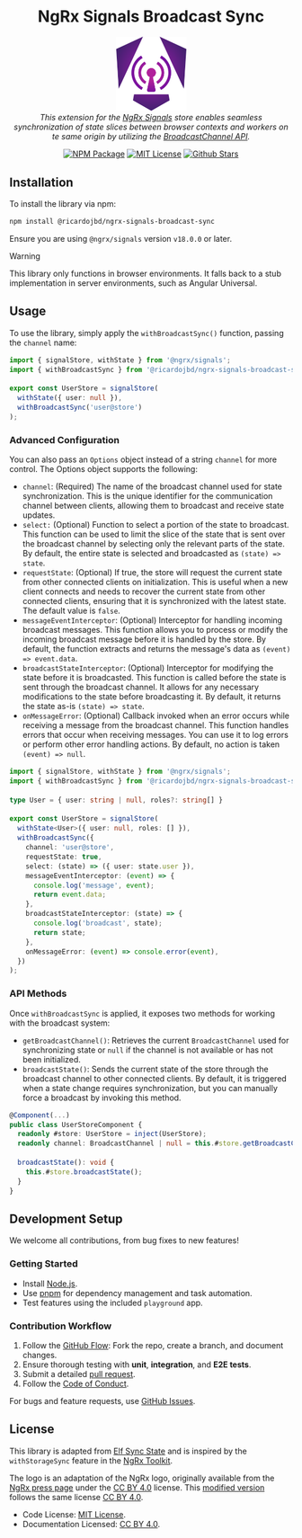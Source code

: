 <h1 align="center">NgRx Signals Broadcast Sync</h1>

<p align="center">
  <img 
    width="125px"
    alt="NgRx Signals Broadcast Channel Sync Logo" 
    title="NgRx Signals Broadcast Channel Sync Library Logo" 
    src="https://raw.githubusercontent.com/ricardojbd/ngrx-signals-broadcast-sync/refs/heads/main/ngrx-signal-broadcast-sync.svg" />
    <br>  
  <em>This extension for the <a href="https://ngrx.io/guide/signals">NgRx Signals</a> store enables seamless synchronization of state slices between browser contexts and workers on te same origin by utilizing the <a href="https://developer.mozilla.org/en-US/docs/Web/API/Broadcast_Channel_API">BroadcastChannel API</a>.</em>
</p>
<p align="center">
  <a href="https://www.npmjs.com/package/@ricardojbd/ngrx-signals-broadcast-sync"><img src="https://img.shields.io/npm/v/@ricardojbd/ngrx-signals-broadcast-sync?logo=npm&style=flat-square" alt="NPM Package"/></a>
  <a href="https://github.com/ricardojbd/ngrx-signals-broadcast-sync/blob/main/LICENSE"><img src="https://img.shields.io/github/license/ricardojbd/ngrx-signals-broadcast-sync?style=flat-square" alt="MIT License"/></a>
  <a href="https://github.com/ricardojbd/ngrx-signals-broadcast-sync"><img src="https://img.shields.io/github/stars/ricardojbd/ngrx-signals-broadcast-sync?logo=github&style=flat-square" alt="Github Stars"/></a>
</p>

## Installation

To install the library via npm:

```bash
npm install @ricardojbd/ngrx-signals-broadcast-sync
```

Ensure you are using `@ngrx/signals` version `v18.0.0` or later.

> [!WARNING]
> This library only functions in browser environments. It falls back to a stub implementation in server environments, such as Angular Universal.

## Usage

To use the library, simply apply the `withBroadcastSync()` function, passing the `channel` name:

```ts
import { signalStore, withState } from '@ngrx/signals';
import { withBroadcastSync } from '@ricardojbd/ngrx-signals-broadcast-sync';

export const UserStore = signalStore(
  withState({ user: null }), 
  withBroadcastSync('user@store')
);
```

### Advanced Configuration

You can also pass an `Options` object instead of a string `channel` for more control. The Options object supports the following:

- `channel`: (Required) The name of the broadcast channel used for state synchronization. This is the unique identifier for the communication channel between clients, allowing them to broadcast and receive state updates.
- `select:` (Optional) Function to select a portion of the state to broadcast. This function can be used to limit the slice of the state that is sent over the broadcast channel by selecting only the relevant parts of the state. By default, the entire state is selected and broadcasted as `(state) => state`.
- `requestState`: (Optional) If true, the store will request the current state from other connected clients on initialization. This is useful when a new client connects and needs to recover the current state from other connected clients, ensuring that it is synchronized with the latest state. The default value is `false`.
- `messageEventInterceptor`: (Optional) Interceptor for handling incoming broadcast messages. This function allows you to process or modify the incoming broadcast message before it is handled by the store. By default, the function extracts and returns the message's data as `(event) => event.data`.
- `broadcastStateInterceptor`: (Optional) Interceptor for modifying the state before it is broadcasted. This function is called before the state is sent through the broadcast channel. It allows for any necessary modifications to the state before broadcasting it. By default, it returns the state as-is `(state) => state`.
- `onMessageError`: (Optional) Callback invoked when an error occurs while receiving a message from the broadcast channel. This function handles errors that occur when receiving messages. You can use it to log errors or perform other error handling actions. By default, no action is taken `(event) => null`.

```ts
import { signalStore, withState } from '@ngrx/signals';
import { withBroadcastSync } from '@ricardojbd/ngrx-signals-broadcast-sync';

type User = { user: string | null, roles?: string[] }

export const UserStore = signalStore(
  withState<User>({ user: null, roles: [] }), 
  withBroadcastSync({ 
    channel: 'user@store',
    requestState: true,
    select: (state) => ({ user: state.user }),
    messageEventInterceptor: (event) => {
      console.log('message', event);
      return event.data;
    },
    broadcastStateInterceptor: (state) => {
      console.log('broadcast', state);
      return state;
    },
    onMessageError: (event) => console.error(event),
  })
);
```

### API Methods

Once `withBroadcastSync` is applied, it exposes two methods for working with the broadcast system:

- `getBroadcastChannel()`: Retrieves the current `BroadcastChannel` used for synchronizing state or `null` if the channel is not available or has not been initialized.
- `broadcastState()`: Sends the current state of the store through the broadcast channel to other connected clients. By default, it is triggered when a state change requires synchronization, but you can manually force a broadcast by invoking this method.

```ts
@Component(...)
public class UserStoreComponent {
  readonly #store: UserStore = inject(UserStore);
  readonly channel: BroadcastChannel | null = this.#store.getBroadcastChannel()

  broadcastState(): void {
    this.#store.broadcastState();
  }
}
```

## Development Setup

We welcome all contributions, from bug fixes to new features!

### Getting Started
- Install [Node.js](https://nodejs.org/).
- Use [pnpm](https://pnpm.io/) for dependency management and task automation.
- Test features using the included `playground` app.

### Contribution Workflow
1. Follow the [GitHub Flow](https://docs.github.com/en/get-started/quickstart/github-flow): Fork the repo, create a branch, and document changes.
2. Ensure thorough testing with **unit**, **integration**, and **E2E tests**.
3. Submit a detailed [pull request](https://docs.github.com/en/pull-requests).
4. Follow the [Code of Conduct](https://raw.githubusercontent.com/ricardojbd/ngrx-signals-broadcast-sync/refs/heads/main/CODE_OF_CONDUCT.md).

For bugs and feature requests, use [GitHub Issues](https://github.com/ricardojbd/ngrx-signals-broadcast-sync/issues).


## License

This library is adapted from [Elf Sync State](https://github.com/RicardoJBarrios/elf-sync-state) and is inspired by the `withStorageSync` feature in the [NgRx Toolkit](https://github.com/angular-architects/ngrx-toolkit). 

The logo is an adaptation of the NgRx logo, originally available from the [NgRx press page](https://ngrx.io/presskit) under the [CC BY 4.0](https://creativecommons.org/licenses/by/4.0/) license. This [modified version](https://raw.githubusercontent.com/ricardojbd/ngrx-signals-broadcast-sync/refs/heads/main/ngrx-signal-broadcast-sync.svg) follows the same license [CC BY 4.0](https://creativecommons.org/licenses/by/4.0/). 

- Code License: [MIT License](https://raw.githubusercontent.com/ricardojbd/ngrx-signals-broadcast-sync/refs/heads/main/LICENSE).
- Documentation Licensed: [CC BY 4.0](https://creativecommons.org/licenses/by/4.0/).